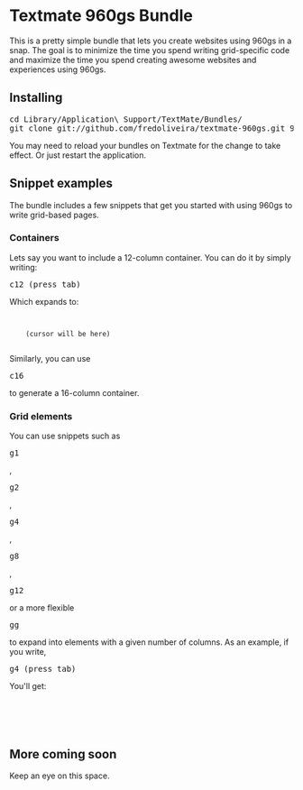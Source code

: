 # Textmate 960gs Bundle #

This is a pretty simple bundle that lets you create websites using 960gs in a snap. The goal is to minimize the time you spend writing grid-specific code and maximize the time you spend creating awesome websites and experiences using 960gs. 

## Installing ##

<pre>
cd Library/Application\ Support/TextMate/Bundles/
git clone git://github.com/fredoliveira/textmate-960gs.git 960gs.tmbundle
</pre>

You may need to reload your bundles on Textmate for the change to take effect. Or just restart the application.

## Snippet examples ##

The bundle includes a few snippets that get you started with using 960gs to write grid-based pages. 

### Containers ###

Lets say you want to include a 12-column container. You can do it by simply writing:

<pre>
c12 (press tab)
</pre>

Which expands to:

<pre><code>
<div class="container_12" id="name">
	(cursor will be here)	
</div>
</code></pre>

Similarly, you can use <pre>c16</pre> to generate a 16-column container.

### Grid elements ###

You can use snippets such as <pre>g1</pre>, <pre>g2</pre>, <pre>g4</pre>, <pre>g8</pre>, <pre>g12</pre> or a more flexible <pre>gg</pre> to expand into elements with a given number of columns. As an example, if you write,

<pre>
g4 (press tab)
</pre>

You'll get:

<pre><code>
<div class="grid_4">

</div>
</code></pre>

## More coming soon ##

Keep an eye on this space.